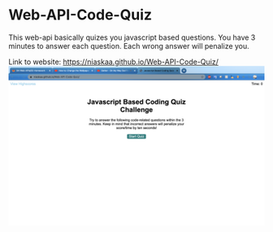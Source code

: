 # Web-API-Code-Quiz
This web-api basically quizes you javascript based questions. You have 3 minutes to answer each question. Each wrong answer will penalize you. 

Link to website: https://niaskaa.github.io/Web-API-Code-Quiz/
![alt text](screenshot/Demo.png "Demo")